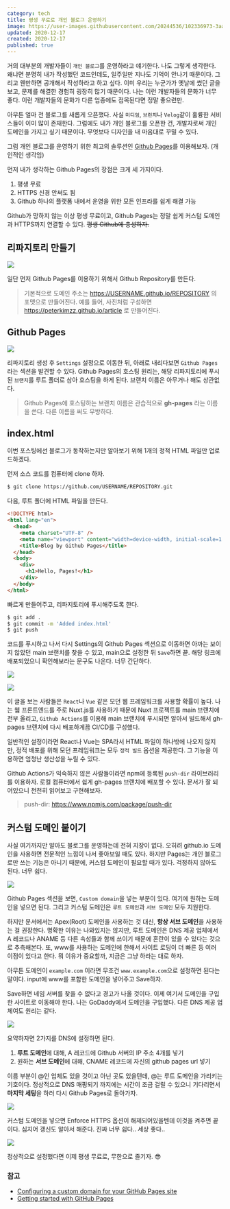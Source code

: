 ```yaml
---
category: tech
title: 평생 무료로 개인 블로그 운영하기
image: https://user-images.githubusercontent.com/20244536/102336973-3aae0880-3fd5-11eb-8fd1-e3c184d6ab7e.jpg
updated: 2020-12-17
created: 2020-12-17
published: true
---
```


거의 대부분의 개발자들이 `개인 블로그`를 운영하라고 얘기한다. 나도 그렇게 생각한다. 왜냐면 분명히 내가 작성했던 코드인데도, 일주일만 지나도 기억이 안나기 때문이다. 그리고 웬만하면 공개해서 작성하라고 하고 싶다. 이미 우리는 누군가가 옛날에 썼던 글을 보고, 문제를 해결한 경험히 굉장히 많기 때문이다. 나는 이런 개발자들의 문화가 너무 좋다. 이런 개발자들의 문화가 다른 업종에도 접목된다면 정말 좋으련만.

<!--more-->

아무튼 얼마 전 블로그를 새롭게 오픈했다. 사실 `미디엄`, `브런치`나 `Velog`같이 훌륭한 서비스들이 이미 많이 존재한다. 그럼에도 내가 개인 블로그를 오픈한 건, 개발자로써 개인 도메인을 가지고 싶기 때문이다. 무엇보다 디자인을 내 마음대로 꾸밀 수 있다.

그럼 개인 블로그를 운영하기 위한 최고의 솔루션인 [Github Pages](https://pages.github.com/)를 이용해보자. (개인적인 생각임)

먼저 내가 생각하는 Github Pages의 장점은 크게 세 가지이다.

1. 평생 무료
2. HTTPS 신경 안써도 됨
3. Github 하나의 플랫폼 내에서 운영을 위한 모든 인프라를 쉽게 해결 가능

Github가 망하지 않는 이상 평생 무료이고, Github Pages는 정말 쉽게 커스텀 도메인과 HTTPS까지 연결할 수 있다. ~~평생 Github에 충성하자.~~

## 리파지토리 만들기

![](https://user-images.githubusercontent.com/20244536/102364149-7f4b9b00-3ff9-11eb-82bc-80751707887c.png)

일단 먼저 Github Pages를 이용하기 위해서 Github Repository를 만든다.

> 기본적으로 도메인 주소는 https://USERNAME.github.io/REPOSITORY 의 포맷으로 만들어진다. 예를 들어, 사진처럼 구성하면 https://peterkimzz.github.io/article 로 만들어진다.

## Github Pages

![](https://user-images.githubusercontent.com/20244536/102364247-95f1f200-3ff9-11eb-84e3-ca6c0836fdcd.png)

리파지토리 생성 후 `Settings` 설정으로 이동한 뒤, 아래로 내리다보면 `Github Pages` 라는 섹션을 발견할 수 있다. Github Pages의 호스팅 원리는, 해당 리파지토리에 푸시된 `브랜치`를 루트 폴더로 삼아 호스팅을 하게 된다. 브랜치 이름은 아무거나 해도 상관없다.

> Github Pages에 호스팅하는 브랜치 이름은 관습적으로 **gh-pages** 라는 이름을 쓴다. 다른 이름을 써도 무방하다.

## index.html

이번 포스팅에선 블로그가 동작하는지만 알아보기 위해 1개의 정적 HTML 파일만 업로드하겠다.

먼저 소스 코드를 컴퓨터에 clone 하자.

```bash
$ git clone https://github.com/USERNAME/REPOSITORY.git
```

다음, 루트 폴더에 HTML 파일을 만든다.

```html [index.html]
<!DOCTYPE html>
<html lang="en">
  <head>
    <meta charset="UTF-8" />
    <meta name="viewport" content="width=device-width, initial-scale=1.0" />
    <title>Blog by Github Pages</title>
  </head>
  <body>
    <div>
      <h1>Hello, Pages!</h1>
    </div>
  </body>
</html>
```

빠르게 만들어주고, 리파지토리에 푸시해주도록 한다.

```bash
$ git add .
$ git commit -m 'Added index.html'
$ git push
```

코드를 푸시하고 나서 다시 Settings의 Github Pages 섹션으로 이동하면 아까는 보이지 않았던 main 브랜치를 찾을 수 있고, main으로 설정한 뒤 `Save`하면 끝. 해당 링크에 배포되었으니 확인해보라는 문구도 나온다. 너무 간단하다.

![](https://user-images.githubusercontent.com/20244536/102366831-701a1c80-3ffc-11eb-9b28-c8284df820a5.png)

![](https://user-images.githubusercontent.com/20244536/102366952-8fb14500-3ffc-11eb-9fd3-d5ec231449e7.png)

이 글을 보는 사람들은 `React`나 `Vue` 같은 모던 웹 프레임워크를 사용할 확률이 높다. 나는 웹 프론트엔드를 주로 Nuxt.js를 사용하기 때문에 Nuxt 프로젝트를 main 브랜치에 전부 올리고, `Github Actions`를 이용해 main 브랜치에 푸시되면 알아서 빌드해서 gh-pages 브랜치에 다시 배포하게끔 CI/CD를 구성했다.

일반적인 설정이라면 React나 Vue는 SPA라서 HTML 파일이 하나밖에 나오지 않지만, 정적 배포를 위해 모던 프레임워크는 모두 `정적 빌드` 옵션을 제공한다. 그 기능을 이용하면 엄청난 생산성을 누릴 수 있다.

Github Actions가 익숙하지 않은 사람들이라면 npm에 등록된 `push-dir` 라이브러리를 이용하자. 로컬 컴퓨터에서 쉽게 gh-pages 브랜치에 배포할 수 있다. 문서가 잘 되어있으니 천천히 읽어보고 구현해보자.

> push-dir: https://www.npmjs.com/package/push-dir

## 커스텀 도메인 붙이기

사실 여기까지만 알아도 블로그를 운영하는데 전혀 지장이 없다. 오히려 github.io 도메인을 사용하면 전문적인 느낌이 나서 좋아보일 때도 있다. 하지만 Pages는 개인 블로그로만 쓰는 기능은 아니기 때문에, 커스텀 도메인이 필요할 때가 있다. 걱정하지 않아도 된다. 너무 쉽다.

![](https://user-images.githubusercontent.com/20244536/102369674-8f667900-3fff-11eb-995c-18ab079b8fc8.png)

Github Pages 섹션을 보면, `Custom domain`을 넣는 부분이 있다. 여기에 원하는 도메인을 넣으면 된다. 그리고 커스텀 도메인은 `루트 도메인`과 `서브 도메인` 모두 지원한다.

하지만 문서에서는 Apex(Root) 도메인을 사용하는 것 대신, **항상 서브 도메인**을 사용하는 걸 권장한다. 명확한 이유는 나와있지는 않지만, 루트 도메인은 DNS 제공 업체에서 A 레코드나 ANAME 등 다른 속성들과 함께 쓰이기 때문에 혼란이 있을 수 있다는 것으로 추측해본다. 또, www를 사용하는 도메인에 한해서 사이트 로딩이 더 빠른 등 여러 이점이 있다고 한다. 뭐 이유가 중요할까, 지금은 그냥 하라는 대로 하자.

아무튼 도메인이 `example.com` 이라면 무조건 `www.example.com`으로 설정하면 된다는 말이다. input에 www를 포함한 도메인을 넣어주고 Save하자.

Save하면 네임 서버를 찾을 수 없다고 경고가 나올 것이다. 이제 여기서 도메인을 구입한 사이트로 이동해야 한다. 나는 GoDaddy에서 도메인을 구입했다. 다른 DNS 제공 업체여도 원리는 같다.

![](https://user-images.githubusercontent.com/20244536/102372403-832feb00-4002-11eb-9600-5e9bdbf58194.png)

요약하자면 2가지를 DNS에 설정하면 된다.

1. **루트 도메인**에 대해, A 레코드에 Github 서버의 IP 주소 4개를 넣기
2. 원하는 **서브 도메인**에 대해, CNAME 레코드에 자신의 github pages url 넣기

이름 부분이 @인 업체도 있을 것이고 아닌 곳도 있을텐데, @는 루트 도메인을 가리키는 기호이다. 정상적으로 DNS 매핑되기 까지에는 시간이 조금 걸릴 수 있으니 기다리면서 **마지막 세팅**을 하러 다시 Github Pages로 돌아가자.

![](https://user-images.githubusercontent.com/20244536/102373037-241ea600-4003-11eb-99fc-499c43bdcec8.png)

커스텀 도메인을 넣으면 Enforce HTTPS 옵션이 해제되어있을텐데 이것을 켜주면 끝이다. 심지어 갱신도 알아서 해준다. 진짜 너무 쉽다.. 세상 좋다..

![](https://user-images.githubusercontent.com/20244536/102373060-297bf080-4003-11eb-919a-a04651e24f70.png)

정상적으로 설정했다면 이제 평생 무료로, 무한으로 즐기자. 😎

### 참고

- [Configuring a custom domain for your GitHub Pages site](https://docs.github.com/en/free-pro-team@latest/github/working-with-github-pages/configuring-a-custom-domain-for-your-github-pages-site)
- [Getting started with GitHub Pages](https://docs.github.com/en/free-pro-team@latest/github/working-with-github-pages/getting-started-with-github-pages)
